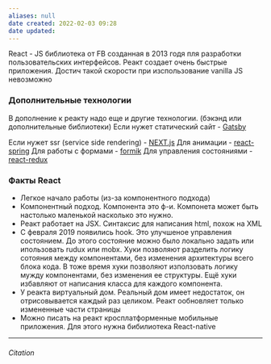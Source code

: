 ```yaml
---
aliases: null
date created: 2022-02-03 09:28
date updated:
---
```


React - JS библиотека от FB созданная в 2013 годя пля разработки пользовательских интерфейсов. Реакт создает очень быстрые приложения. Достич такой скорости при изспользование vanilla JS невозможно

### Дополнительные технологии

В дополнение к реакту надо еще и другие технологии. (бэкэнд или дополнительные библиотеки)
Если нужет статический сайт - [Gatsby](https://www.gatsbyjs.com/)

Если нужет ssr (service side rendering) - [NEXT.js](https://nextjs.org/)
Для анимации - [react-spring](https://react-spring.io/)
Для работы с формами - [formik](https://formik.org/)
Для управления состояниями - [react-redux](https://react-redux.js.org/)


### Факты React

- Легкое начало работы (из-за компонентного подхода)
- Компонентный подход. Компонента это ф-и. Компонета может быть настолько маленькой насколько это нужно.
- Реакт работает на JSX. Синтаксис для написания html, похож на XML
- C февраля 2019 появились hook. Это улучшеное управления состоянием. До этого состояние можно было локально задать или ипользовать rudux или mobx. Хуки позволяют разделить логику сотояния между компонентами, без изменения архитектуры всего блока кода. В тоже время хуки позволяют използовать логику мужду компонентами, без изменения ее структуры. Ещё хуки избавляют от написания класса для каждого компонента. 
- У реакта виртуальный дом. Реальный дом имеет недостаток, он отрисовывается каждый раз целиком. Реакт ообновляет только измененные части страницы
- Можно писать на реакт кросплатформенные мобильные приложения. Для этого  нужна бибилиотека React-native  

---

###### Citation

